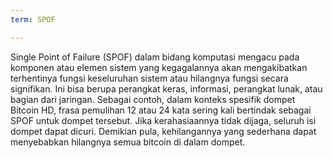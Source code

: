 ```yaml
---
term: SPOF

---
```

Single Point of Failure (SPOF) dalam bidang komputasi mengacu pada komponen atau elemen sistem yang kegagalannya akan mengakibatkan terhentinya fungsi keseluruhan sistem atau hilangnya fungsi secara signifikan. Ini bisa berupa perangkat keras, informasi, perangkat lunak, atau bagian dari jaringan. Sebagai contoh, dalam konteks spesifik dompet Bitcoin HD, frasa pemulihan 12 atau 24 kata sering kali bertindak sebagai SPOF untuk dompet tersebut. Jika kerahasiaannya tidak dijaga, seluruh isi dompet dapat dicuri. Demikian pula, kehilangannya yang sederhana dapat menyebabkan hilangnya semua bitcoin di dalam dompet.